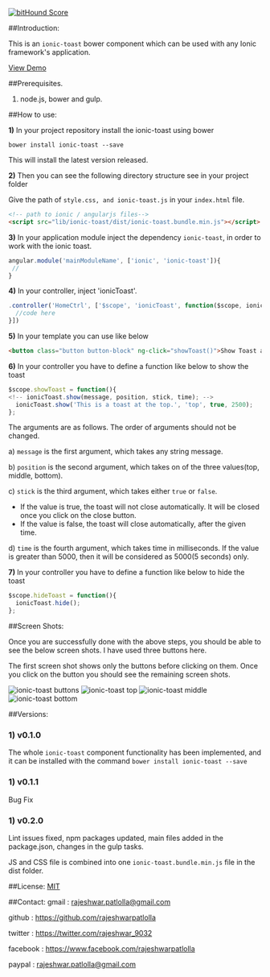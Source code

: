 [![bitHound Score](https://www.bithound.io/github/rajeshwarpatlolla/ionic-toast/badges/score.svg)](https://www.bithound.io/github/rajeshwarpatlolla/ionic-toast)

##Introduction:

This is an `ionic-toast` bower component which can be used with any Ionic framework's application.

[View Demo](http://rajeshwarpatlolla.github.io/ionic-toast-demo/demo/ "Demo")


##Prerequisites.

1) node.js, bower and gulp.

##How to use:

**1)** In your project repository install the ionic-toast using bower

    bower install ionic-toast --save

This will install the latest version released.

**2)** Then you can see the following directory structure see in your project folder

Give the path of  `style.css, and ionic-toast.js` in your `index.html` file.

````html
<!-- path to ionic / angularjs files-->
<script src="lib/ionic-toast/dist/ionic-toast.bundle.min.js"></script>
````

**3)** In your application module inject the dependency `ionic-toast`, in order to work with the ionic toast.

````javascript
angular.module('mainModuleName', ['ionic', 'ionic-toast']){
 //
}
````

**4)** In your controller, inject 'ionicToast'.

````javascript
.controller('HomeCtrl', ['$scope', 'ionicToast', function($scope, ionicToast) {
  //code here
}])
````

**5)** In your template you can use like below

````html
<button class="button button-block" ng-click="showToast()">Show Toast at top with close</button>
````

**6)** In your controller you have to define a function like below to show the toast

````javascript
$scope.showToast = function(){
<!-- ionicToast.show(message, position, stick, time); -->
  ionicToast.show('This is a toast at the top.', 'top', true, 2500);
};
````

The arguments are as follows. The order of arguments should not be changed.

a) `message` is the first argument, which takes any string message.

b) `position` is the second argument, which takes on of the three values(top, middle, bottom).

c) `stick` is the third argument, which takes either `true` or `false`.
- If the value is true, the toast will not close automatically. It will be closed once you click on the close button.
- If the value is false, the toast will close automatically, after the given time.

d) `time` is the fourth argument, which takes time in milliseconds. If the value is greater than 5000, then it will be considered as 5000(5 seconds) only.

**7)** In your controller you have to define a function like below to hide the toast

````javascript
$scope.hideToast = function(){
  ionicToast.hide();
};
````


##Screen Shots:

Once you are successfully done with the above steps, you should be able to see the below screen shots.
I have used three buttons here.

The first screen shot shows only the buttons before clicking on them.
Once you click on the button you should see the remaining screen shots.

![ionic-toast buttons](https://lh3.googleusercontent.com/Fc4fUe9_k6DktTMoNrpih_z5sSNoZs9XHuiyn4AcClw=w320-h568-no "ionic-toast buttons")
![ionic-toast top](https://lh3.googleusercontent.com/VDO5p9Z9KH6tC7zpTTk6mbkchKKBA4VYWpZuqLp9Jzc=w320-h568-no "ionic-toast top")
![ionic-toast middle](https://lh3.googleusercontent.com/J7n3YRhRx68hIQmKLRJEKq6QfkxkAD7y_Jqc9eFDOtk=w320-h568-no "ionic-toast middle")
![ionic-toast bottom](https://lh3.googleusercontent.com/MQyAFN9S8d8Pd05XALFcuhPiY_LNlKEIS9yWh-WKTh0=w320-h568-no "ionic-toast bottom")

##Versions:

### 1) v0.1.0
The whole `ionic-toast` component functionality has been implemented, and it can be installed with the command `bower install ionic-toast --save`

### 1) v0.1.1
Bug Fix

### 1) v0.2.0
Lint issues fixed, npm packages updated, main files added in the package.json, changes in the gulp tasks.

JS and CSS file is combined into one `ionic-toast.bundle.min.js` file in the dist folder.

##License:
[MIT](https://github.com/rajeshwarpatlolla/ionic-toast/blob/master/LICENSE.md "MIT")

##Contact:
gmail : rajeshwar.patlolla@gmail.com

github : https://github.com/rajeshwarpatlolla

twitter : https://twitter.com/rajeshwar_9032

facebook : https://www.facebook.com/rajeshwarpatlolla

paypal : rajeshwar.patlolla@gmail.com
